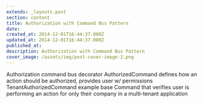 ```yaml
---
extends: _layouts.post
section: content
title: Authorization with Command Bus Pattern
date: 
created_at: 2014-12-01T16:44:37.000Z
updated_at: 2014-12-01T16:44:37.000Z
published_at: 
description: Authorization with Command Bus Pattern
cover_image: /assets/img/post-cover-image-2.png
---
```


Authorization command bus decorator
AuthorizedCommand defines how an action should be authorized, provides user w/ permissions
TenantAuthorizedCommand example base Command that verifies user is performing an action for only their company in a multi-tenant application

